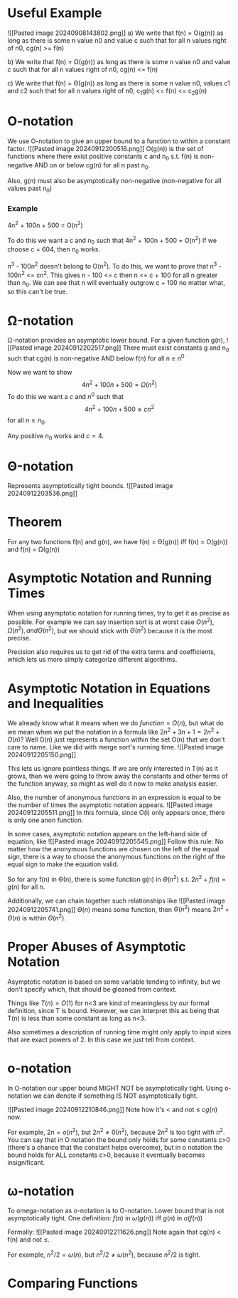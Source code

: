 # Useful Example
![[Pasted image 20240908143802.png]]
a) We write that f(n) = O(g(n)) as long as there is some n value n0 and value c such that for all n values right of n0, cg(n) >= f(n)

b) We write that f(n) = Ω(g(n)) as long as there is some n value n0 and value c such that for all n values right of n0, cg(n) <= f(n)

c) We write that f(n) = Θ(g(n)) as long as there is some n value n0, values c1 and c2 such that for all n values right of n0, c<sub>1</sub>g(n) <= f(n) <= c<sub>2</sub>g(n)
# O-notation
We use O-notation to give an upper bound to a function to within a constant factor.
![[Pasted image 20240912200516.png]]
O(g(n)) is the set of functions where there exist positive constants c and n<sub>0</sub> s.t. f(n) is non-negative AND on or below cg(n) for all n past n<sub>0</sub>.

Also, g(n) must also be asymptotically non-negative (non-negative for all values past n<sub>0</sub>)

### Example
4n<sup>2</sup> + 100n + 500 = O(n<sup>2</sup>) 

To do this we want a c and n<sub>0</sub> such that 4n<sup>2</sup> + 100n + 500 = *O*(n<sup>2</sup>)
If we choose c = 604, then n<sub>0</sub> works.

n<sup>3</sup> - 100n<sup>2</sup> doesn't belong to O(n<sup>2</sup>).
To do this, we want to prove that n<sup>3</sup> - 100n<sup>2</sup> <= cn<sup>2</sup>.
This gives n - 100 <= c
then n <= c + 100 for all n greater than n<sub>0</sub>. We can see that n will eventually outgrow c + 100 no matter what, so this can't be true.

# Ω-notation
Ω-notation provides an asymptotic lower bound. For a given function g(n), 
![[Pasted image 20240912202517.png]]
There must exist constants g and n<sub>0</sub> such that cg(n) is non-negative AND below f(n) for all n ≥ n<sup>0</sup>

Now we want to show
$$4n^2 + 100n + 500 = Ω(n^2)$$
To do this we want a $c$ and $n^0$ such that
$$4n^2 + 100n + 500 ≥ cn^2$$ for all $n≥n_0$.

Any positive $n_0$ works and $c=4$.

# Θ-notation
Represents asymptotically tight bounds. 
![[Pasted image 20240912203536.png]]

# Theorem
For any two functions f(n) and g(n), we have f(n) = Θ(g(n)) iff f(n) = O(g(n)) and  f(n) = Ω(g(n))

# Asymptotic Notation and Running Times
When using asymptotic notation for running times, try to get it as precise as possible. For example we can say insertion sort is at worst case $O(n^2), Ω(n^2), and Θ(n^2)$, but we should stick with $Θ(n^2)$ because it is the most precise.

Precision also requires us to get rid of the extra terms and coefficients, which lets us more simply categorize different algorithms.

# Asymptotic Notation in Equations and Inequalities
We already know what it means when we do $function=O(n)$, but what do we mean when we put the notation in a formula like $2n^2+3n+1=2n^2+O(n)$? Well O(n) just represents a function within the set O(n) that we don't care to name.
Like we did with merge sort's running time.
![[Pasted image 20240912205150.png]]

This lets us ignore pointless things. If we are only interested in T(n) as it grows, then we were going to throw away the constants and other terms of the function anyway, so might as well do it now to make analysis easier.

Also, the number of anonymous functions in an expression is equal to be the number of times the asymptotic notation appears. 
![[Pasted image 20240912205511.png]]
In this formula, since O(i) only appears once, there is only one anon function.

In some cases, asymptotic notation appears on the left-hand side of equation, like 
![[Pasted image 20240912205545.png]]
Follow this rule: No matter how the anonymous functions are chosen on the left of the equal sign, there is a way to choose the anonymous functions on the right of the equal sign to make the equation valid.

So for any f(n) in Θ(n), there is some function g(n) in $Θ(n^2)$ s.t. $2n^2+f(n)=g(n)$ for all n.

Additionally, we can chain together such relationships like
![[Pasted image 20240912205741.png]]
$Θ(n)$ means some function, then $Θ(n^2)$ means $2n^2 + Θ(n)$ is within $Θ(n^2)$.

# Proper Abuses of Asymptotic Notation
Asymptotic notation is based on some variable tending to infinity, but we don't specify which, that should be gleaned from context. 

Things like $T(n) = O(1)$ for n<3 are kind of meaningless by our formal definition, since T is bound. However, we can interpret this as being that T(n) is less than some constant as long as n<3.

Also sometimes a description of running time might only apply to input sizes that are exact powers of 2. In this case we just tell from context.

# o-notation
In O-notation our upper bound MIGHT NOT be asymptotically tight. Using o-notation we can denote if something IS NOT asymptotically tight.

![[Pasted image 20240912210846.png]]
Note how it's < and not ≤ $cg(n)$ now.

For example, $2n=o(n^2)$, but $2n^2≠0(n^2)$, because $2n^2$ is too tight with $n^2$. You can say that in O notation the bound only holds for some constants c>0 (there's a chance that the constant helps overcome), but in o notation the bound holds for ALL constants c>0, because it eventually becomes insignificant.

# ω-notation
To omega-notation as o-notation is to O-notation. Lower bound that is not asymptotically tight.
One definition: $f(n)$ in $ω(g(n))$ iff $g(n)$ in $o(f(n))$

Formally:
![[Pasted image 20240912211626.png]]
Note again that cg(n) < f(n) and not ≤.

For example, $n^2/2 = ω(n)$, but $n^2/2 ≠ ω(n^2)$, because $n^2/2$ is tight.

# Comparing Functions

